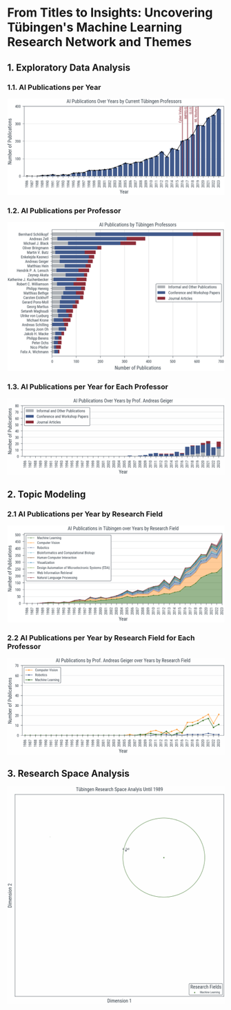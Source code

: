 # From Titles to Insights: Uncovering Tübingen's Machine Learning Research Network and Themes

## 1. Exploratory Data Analysis

### 1.1. AI Publications per Year

![](analysis/plots/publications_per_year.png)

### 1.2. AI Publications per Professor

![](analysis/plots/publications_per_professors.png)

### 1.3. AI Publications per Year for Each Professor

![](analysis/plots/publications_per_professor.gif)

## 2. Topic Modeling

### 2.1 AI Publications per Year by Research Field

![](analysis/plots/publications_per_research_fields.png)

### 2.2 AI Publications per Year by Research Field for Each Professor

![](analysis/plots/publications_per_professor_by_research_field.gif)

## 3. Research Space Analysis

![](analysis/plots/research_space.gif)

